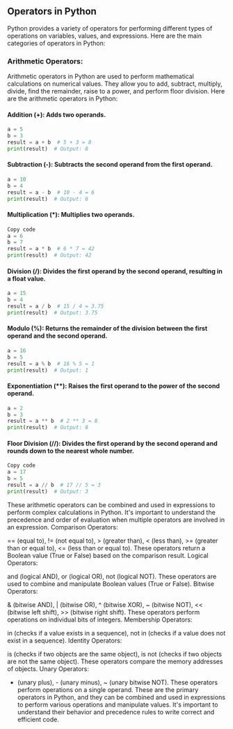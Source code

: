 ## Operators in Python
Python provides a variety of operators for performing different types of operations on variables, values, and expressions. Here are the main categories of operators in Python:

### Arithmetic Operators:

Arithmetic operators in Python are used to perform mathematical calculations on numerical values. They allow you to add, subtract, multiply, divide, find the remainder, raise to a power, and perform floor division. Here are the arithmetic operators in Python:

#### Addition (+): Adds two operands.
```python
a = 5
b = 3
result = a + b  # 5 + 3 = 8
print(result)  # Output: 8
```
#### Subtraction (-): Subtracts the second operand from the first operand.
```python
a = 10
b = 4
result = a - b  # 10 - 4 = 6
print(result)  # Output: 6
```
#### Multiplication (*): Multiplies two operands.
```python
Copy code
a = 6
b = 7
result = a * b  # 6 * 7 = 42
print(result)  # Output: 42
```
#### Division (/): Divides the first operand by the second operand, resulting in a float value.
```python
a = 15
b = 4
result = a / b  # 15 / 4 = 3.75
print(result)  # Output: 3.75
```
#### Modulo (%): Returns the remainder of the division between the first operand and the second operand.
```python
a = 16
b = 5
result = a % b  # 16 % 5 = 1
print(result)  # Output: 1
```
#### Exponentiation (**): Raises the first operand to the power of the second operand.

```python
a = 2
b = 3
result = a ** b  # 2 ** 3 = 8
print(result)  # Output: 8
```

#### Floor Division (//): Divides the first operand by the second operand and rounds down to the nearest whole number.
```python
Copy code
a = 17
b = 5
result = a // b  # 17 // 5 = 3
print(result)  # Output: 3
```

These arithmetic operators can be combined and used in expressions to perform complex calculations in Python. It's important to understand the precedence and order of evaluation when multiple operators are involved in an expression.
Comparison Operators:

== (equal to), != (not equal to), > (greater than), < (less than), >= (greater than or equal to), <= (less than or equal to).
These operators return a Boolean value (True or False) based on the comparison result.
Logical Operators:

and (logical AND), or (logical OR), not (logical NOT).
These operators are used to combine and manipulate Boolean values (True or False).
Bitwise Operators:

& (bitwise AND), | (bitwise OR), ^ (bitwise XOR), ~ (bitwise NOT), << (bitwise left shift), >> (bitwise right shift).
These operators perform operations on individual bits of integers.
Membership Operators:

in (checks if a value exists in a sequence), not in (checks if a value does not exist in a sequence).
Identity Operators:

is (checks if two objects are the same object), is not (checks if two objects are not the same object).
These operators compare the memory addresses of objects.
Unary Operators:

+ (unary plus), - (unary minus), ~ (unary bitwise NOT).
These operators perform operations on a single operand.
These are the primary operators in Python, and they can be combined and used in expressions to perform various operations and manipulate values. It's important to understand their behavior and precedence rules to write correct and efficient code.
